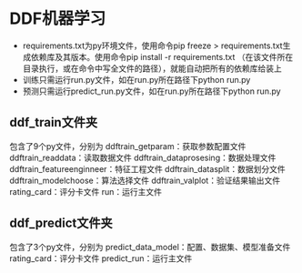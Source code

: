 # DDF机器学习

* requirements.txt为py环境文件，使用命令pip freeze > requirements.txt生成依赖库及其版本。使用命令pip install -r requirements.txt （在该文件所在目录执行，或在命令中写全文件的路径），就能自动把所有的依赖库给装上
* 训练只需运行run.py文件，如在run.py所在路径下python run.py
* 预测只需运行predict_run.py文件，如在run.py所在路径下python run.py

## ddf_train文件夹
包含了9个py文件，分别为
ddftrain_getparam：获取参数配置文件
ddftrain_readdata：读取数据文件
ddftrain_dataprosesing：数据处理文件
ddftrain_featureenginneer：特征工程文件
ddftrain_datasplit：数据划分文件
ddftrain_modelchoose：算法选择文件
ddftrain_valplot：验证结果输出文件
rating_card：评分卡文件
run：运行主文件


## ddf_predict文件夹
包含了3个py文件，分别为
predict_data_model：配置、数据集、模型准备文件
rating_card：评分卡文件
predict_run：运行主文件
